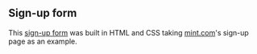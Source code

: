 ## Sign-up form
This [sign-up form](https://gferrarocamus.github.io/html-form/) was built in HTML and CSS taking [mint.com](https://accounts.intuit.com/signup.html)'s sign-up page as an example.
